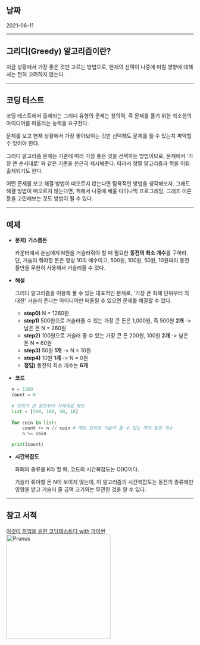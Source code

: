 ## 날짜

2021-06-11

---



## 그리디(Greedy) 알고리즘이란?

지금 상황에서 가장 좋은 것만 고르는 방법으로, 현재의 선택이 나중에 미칠 영향에 대해서는 전혀 고려하지 않는다.

---




## 코딩 테스트

  코딩 테스트에서 출제되는 그리디 유형의 문제는 창의력, 즉 문제를 풀기 위한 최소한의 아이디어를 떠올리는 능력을 요구한다.

  문제를 보고 현재 상황에서 가장 좋아보이는 것만 선택해도 문제를 풀 수 있는지 파악할 수 있어야 한다.

  그리디 알고리즘 문제는 기준에 따라 가장 좋은 것을 선택하는 방법이므로, 문제에서 '가장 큰 순서대로' 와 같은 기준을 은근히 제시해준다. 따라서 정렬 알고리즘과 짝을 이뤄 출제되기도 한다.

  어떤 문제를 보고 해결 방법이 떠오르지 않는다면 탐욕적인 방법을 생각해보자. 그래도 해결 방법이 떠오르지 않는다면, 책에서 나중에 배울 다이나믹 프로그래밍, 그래프 이론 등을 고민해보는 것도 방법이 될 수 있다.

---



  ## 예제

- **문제) 거스름돈**

  카운터에서 손님에게 N원을 거슬러줘야 할 때 필요한 **동전의 최소 개수**를 구하라. 단, 거슬러 줘야할 돈은 항상 10의 배수이고, 500원, 100원, 50원, 10원짜리 동전들만을 무한히 사용해서 거슬러줄 수 있다.

- **해설**

    그리디 알고리즘을 이용해 풀 수 있는 대표적인 문제로, '가장 큰 화폐 단위부터 최대한' 거슬러 준다는 아이디어만 떠올릴 수 있으면 문제를 해결할 수 있다.

  -   **step0)** N = 1260원
  -   **step1)** 500원으로 거슬러줄 수 있는 가장 큰 돈은 1,000원, 즉 500원 **2개** -> 남은 돈 N = 260원
  -   **step2)** 100원으로 거슬러 줄 수 있는 가장 큰 돈 200원, 100원 **2개** -> 남은 돈 N = 60원
  -   **step3)** 50원 **1개** -> N = 10원
  -   **step4)** 10원 **1개** -> N = 0원
  -   **정답)** 동전의 최소 개수는 **6개** 

- **코드**
  
```python
  n = 1260
  count = 0
  
  # 단위가 큰 동전부터 차례대로 확인
  list = [500, 100, 50, 10]
  
  for coin in list:
      count += n // coin # 해당 단위로 거슬러 줄 수 있는 최대 동전 개수
      n %= coin

  print(count)
```

- **시간복잡도**
  

    화폐의 종류를 K라 할 때, 코드의 시간복잡도는 O(K)이다. 
    
    거슬러 줘야할 돈 N이 보이지 않는데, 이 알고리즘의 시간복잡도는 동전의 종류에만 영향을 받고 거슬러 줄 금액 크기와는 무관한 것을 알 수 있다.

---



## 참고 서적

[이것이 취업을 위한 코딩테스트다 with 파이썬</br><img width="280" src="https://search.pstatic.net/common/?src=http%3A%2F%2Fblogfiles.naver.net%2FMjAyMDEyMjdfMjU2%2FMDAxNjA5MDc4NDc4OTMy.ytLzpw65ZTUqe_gSCuNDLGHRcj5yq5jD50HYrWDyqrAg.WpGjvxnl18_bAgyRiGqNofYl7ba6_qBFlWsYFw_1C60g.PNG.zhdnrk1%2Fimage.png&type=sc960_832" alt="Prunus" title="A Wild Cherry (Prunus avium) in flower">](https://book.naver.com/bookdb/book_detail.nhn?bid=16439154)
